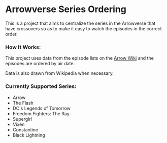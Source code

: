 # Arrowverse Series Ordering

This is a project that aims to centralize the series in the Arrowverse that
have crossovers so as to make it easy to watch the episodes in the correct
order.

### How It Works:

This project uses data from the episode lists on the [Arrow Wiki](http://arrow.fandom.com)
and the episodes are ordered by air date.

Data is also drawn from Wikipedia when necessary.

### Currently Supported Series:

* Arrow
* The Flash
* DC's Legends of Tomorrow
* Freedom Fighters: The Ray
* Supergirl
* Vixen
* Constantine
* Black Lightning

